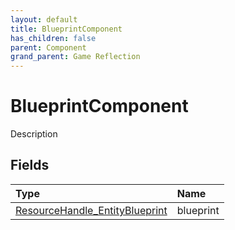 ```yaml
---
layout: default
title: BlueprintComponent
has_children: false
parent: Component
grand_parent: Game Reflection
---
```

# BlueprintComponent
Description 

## Fields

| Type | Name |
|:-------------|:--------------|
| [ResourceHandle_EntityBlueprint](/docs/game-reflection/components/resource_handle__entity_blueprint) | blueprint |

